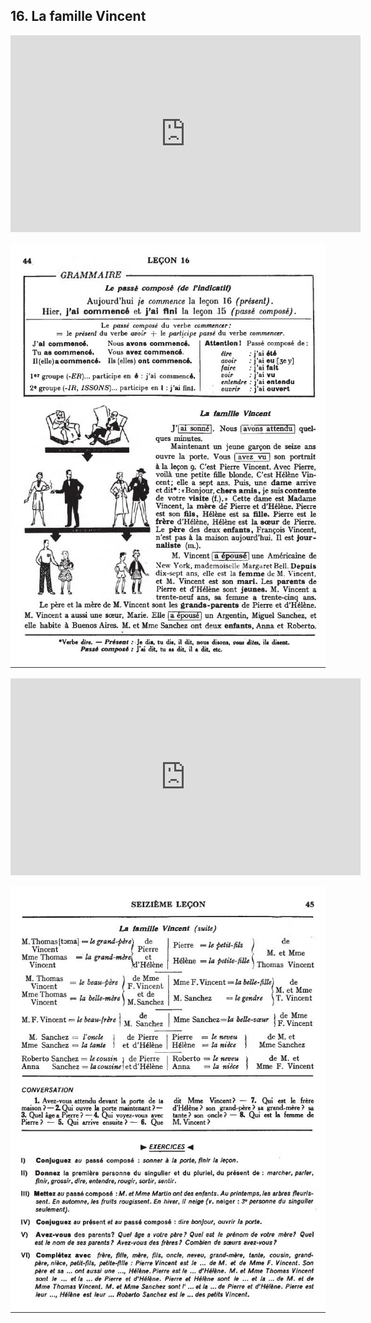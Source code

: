 ## 16. La famille Vincent

<iframe width="560" height="315" src="https://www.youtube.com/embed/SMWhkK4EqrM" frameborder="0" allow="accelerometer; autoplay; encrypted-media; gyroscope; picture-in-picture" allowfullscreen></iframe>

![16A](img/16A.JPG)

<iframe width="560" height="315" src="https://www.youtube.com/embed/-uuF6M-Wn-s" frameborder="0" allow="accelerometer; autoplay; encrypted-media; gyroscope; picture-in-picture" allowfullscreen></iframe>

![16B](img/16B.JPG)
